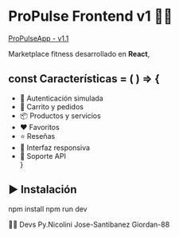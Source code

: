 # ProPulse Frontend v1 🏋️‍♂️

[ProPulseApp - v1.1](https://propulseapi.netlify.app)

Marketplace fitness
desarrollado en **React**,

## const Características = ( ) => {

- 🔑 Autenticación simulada
- 🛒 Carrito y pedidos
- 📦 Productos y servicios
- ❤️ Favoritos
- ⭐ Reseñas
- 🎨 Interfaz responsiva
- 🔧 Soporte API  
  }

## ▶️ Instalación

npm install
npm run dev

👨‍💻 Devs
Py.Nicolini
Jose-Santibanez
Giordan-88

